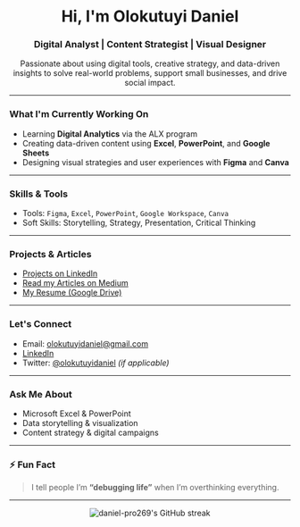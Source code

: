 <!-- GitHub Profile README for daniel-pro269 -->

<h1 align="center">Hi, I'm Olokutuyi Daniel</h1>
<h3 align="center">Digital Analyst | Content Strategist | Visual Designer</h3>

<p align="center">
  Passionate about using digital tools, creative strategy, and data-driven insights to solve real-world problems, support small businesses, and drive social impact.
</p>

---

###  What I'm Currently Working On
- Learning **Digital Analytics** via the ALX program
- Creating data-driven content using **Excel**, **PowerPoint**, and **Google Sheets**
- Designing visual strategies and user experiences with **Figma** and **Canva**

---

###  Skills & Tools

-  Tools: `Figma`, `Excel`, `PowerPoint`, `Google Workspace`, `Canva`
-  Soft Skills: Storytelling, Strategy, Presentation, Critical Thinking

---

###  Projects & Articles

-  [Projects on LinkedIn](https://www.linkedin.com/in/daniel-olokutuyi-337073365/)
-  [Read my Articles on Medium](https://medium.com/@olokutuyidaniel)
-  [My Resume (Google Drive)](https://drive.google.com/file/d/1mEOn1IlBO1hDkVise8hlQLeSsb5Dn7qs/view?usp=drive_link)

---

###  Let's Connect

-  Email: olokutuyidaniel@gmail.com  
-  [LinkedIn](https://www.linkedin.com/in/daniel-olokutuyi-337073365)  
-  Twitter: [@olokutuyidaniel](https://twitter.com/olokutuyidaniel) *(if applicable)*

---

###  Ask Me About

- Microsoft Excel & PowerPoint
- Data storytelling & visualization
- Content strategy & digital campaigns

---

### ⚡ Fun Fact

> I tell people I’m **“debugging life”** when I’m overthinking everything.

---

<p align="center">
  <img src="https://github-readme-streak-stats.herokuapp.com/?user=daniel-pro269" alt="daniel-pro269's GitHub streak" />
</p>
